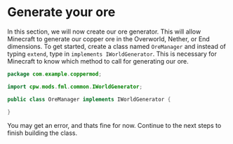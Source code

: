 # Generate your ore

In this section, we will now create our ore generator. This will allow Minecraft to generate our copper ore in the Overworld, Nether, or End dimensions. To get started, create a class named `OreManager` and instead of typing `extend`, type in `implements IWorldGenerator`. This is necessary for Minecraft to know which method to call for generating our ore. 

```java
package com.example.coppermod;

import cpw.mods.fml.common.IWorldGenerator;

public class OreManager implements IWorldGenerator {
    
}
```

You may get an error, and thats fine for now. Continue to the next steps to finish building the class.